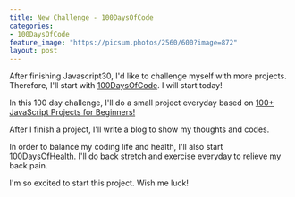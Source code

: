 ```yaml
---
title: New Challenge - 100DaysOfCode
categories:
- 100DaysOfCode
feature_image: "https://picsum.photos/2560/600?image=872"
layout: post
---
```


After finishing Javascript30, I'd like to challenge myself with more projects. Therefore, I'll start with [100DaysOfCode](https://www.100daysofcode.com/). I will start today!

In this 100 day challenge, I'll do a small project everyday based on [100+ JavaScript Projects for Beginners!](https://jsbeginners.com/javascript-projects-for-beginners/)

After I finish a project, I'll write a blog to show my thoughts and codes.

In order to balance my coding life and health, I'll also start [100DaysOfHealth](https://www.100daysofx.com/where-x-is/health/). I'll do back stretch and exercise everyday to relieve my back pain.

I'm so excited to start this project. Wish me luck!